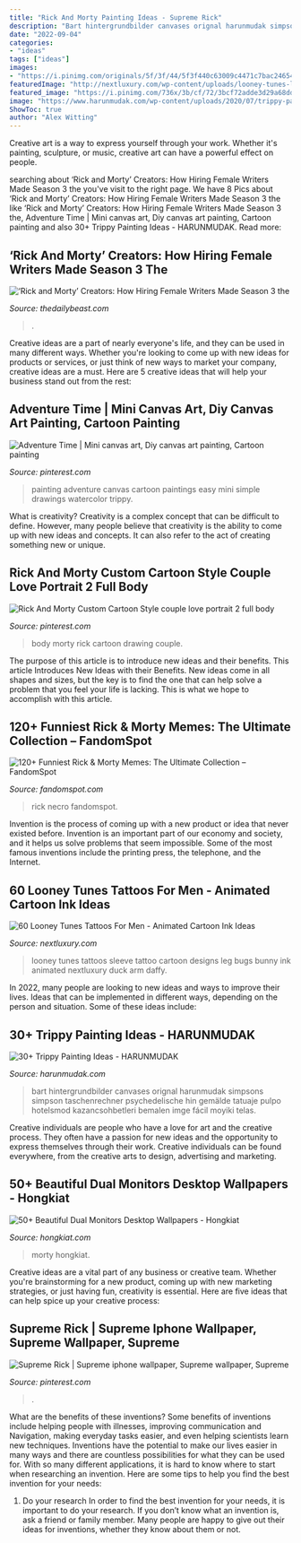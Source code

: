 ```yaml
---
title: "Rick And Morty Painting Ideas - Supreme Rick"
description: "Bart hintergrundbilder canvases orignal harunmudak simpsons simpson taschenrechner psychedelische hin gemälde tatuaje pulpo hotelsmod kazancsohbetleri bemalen imge fácil moyiki telas"
date: "2022-09-04"
categories:
- "ideas"
tags: ["ideas"]
images:
- "https://i.pinimg.com/originals/5f/3f/44/5f3f440c63009c4471c7bac246544414.jpg"
featuredImage: "http://nextluxury.com/wp-content/uploads/looney-tunes-leg-sleeve-tattoo-ideas-for-gentlemen.jpg"
featured_image: "https://i.pinimg.com/736x/3b/cf/72/3bcf72adde3d29a68ddcf038fdc6a3b3.jpg"
image: "https://www.harunmudak.com/wp-content/uploads/2020/07/trippy-painting-ideas-8-576x1024.jpg"
ShowToc: true
author: "Alex Witting"
---
```



Creative art is a way to express yourself through your work. Whether it's painting, sculpture, or music, creative art can have a powerful effect on people.

	

		
searching about ‘Rick and Morty’ Creators: How Hiring Female Writers Made Season 3 the you've visit to the right page. We have 8 Pics about ‘Rick and Morty’ Creators: How Hiring Female Writers Made Season 3 the like ‘Rick and Morty’ Creators: How Hiring Female Writers Made Season 3 the, Adventure Time | Mini canvas art, Diy canvas art painting, Cartoon painting and also 30+ Trippy Painting Ideas - HARUNMUDAK. Read more:
		
    
## ‘Rick And Morty’ Creators: How Hiring Female Writers Made Season 3 The

<img loading=lazy src="http://img.thedailybeast.com/image/upload/v1501149756/170726-leon-rick-morty-tease2_ko0dug.jpg" onerror="this.onerror=null;this.src='https://tse2.mm.bing.net/th?id=OIP.0cOBTCmOdq8OPOcztKldpAHaEK&amp;pid=15.1';" alt="‘Rick and Morty’ Creators: How Hiring Female Writers Made Season 3 the">

_Source: thedailybeast.com_

>. 

	

Creative ideas are a part of nearly everyone's life, and they can be used in many different ways. Whether you're looking to come up with new ideas for products or services, or just think of new ways to market your company, creative ideas are a must. Here are 5 creative ideas that will help your business stand out from the rest: 

    
## Adventure Time | Mini Canvas Art, Diy Canvas Art Painting, Cartoon Painting

<img loading=lazy src="https://i.pinimg.com/originals/5f/3f/44/5f3f440c63009c4471c7bac246544414.jpg" onerror="this.onerror=null;this.src='https://tse2.mm.bing.net/th?id=OIP.dnK9EC3cZFomnySOQ-EBSAHaKT&amp;pid=15.1';" alt="Adventure Time | Mini canvas art, Diy canvas art painting, Cartoon painting">

_Source: pinterest.com_

>painting adventure canvas cartoon paintings easy mini simple drawings watercolor trippy. 

	

What is creativity?
Creativity is a complex concept that can be difficult to define. However, many people believe that creativity is the ability to come up with new ideas and concepts. It can also refer to the act of creating something new or unique.

    
## Rick And Morty Custom Cartoon Style Couple Love Portrait 2 Full Body

<img loading=lazy src="https://i.pinimg.com/736x/3b/cf/72/3bcf72adde3d29a68ddcf038fdc6a3b3.jpg" onerror="this.onerror=null;this.src='https://tse4.mm.bing.net/th?id=OIP.SmWE9xQxtHNlXCr0K985VwHaFX&amp;pid=15.1';" alt="Rick And Morty Custom Cartoon Style couple love portrait 2 full body">

_Source: pinterest.com_

>body morty rick cartoon drawing couple. 

	

The purpose of this article is to introduce new ideas and their benefits.
This article Introduces New Ideas with their Benefits. New ideas come in all shapes and sizes, but the key is to find the one that can help solve a problem that you feel your life is lacking. This is what we hope to accomplish with this article.

    
## 120+ Funniest Rick &amp; Morty Memes: The Ultimate Collection – FandomSpot

<img loading=lazy src="https://static.fandomspot.com/images/05/6492/089-rick-and-morty-meme.jpg" onerror="this.onerror=null;this.src='https://tse4.mm.bing.net/th?id=OIP.ZuGRn2qjWlA_wPDqJGBdqAHaIh&amp;pid=15.1';" alt="120+ Funniest Rick &amp; Morty Memes: The Ultimate Collection – FandomSpot">

_Source: fandomspot.com_

>rick necro fandomspot. 

	

Invention is the process of coming up with a new product or idea that never existed before. Invention is an important part of our economy and society, and it helps us solve problems that seem impossible. Some of the most famous inventions include the printing press, the telephone, and the Internet.

    
## 60 Looney Tunes Tattoos For Men - Animated Cartoon Ink Ideas

<img loading=lazy src="http://nextluxury.com/wp-content/uploads/looney-tunes-leg-sleeve-tattoo-ideas-for-gentlemen.jpg" onerror="this.onerror=null;this.src='https://tse3.mm.bing.net/th?id=OIP.r_m5fRYY-jXoq-HoL01ItwHaKL&amp;pid=15.1';" alt="60 Looney Tunes Tattoos For Men - Animated Cartoon Ink Ideas">

_Source: nextluxury.com_

>looney tunes tattoos sleeve tattoo cartoon designs leg bugs bunny ink animated nextluxury duck arm daffy. 

	

In 2022, many people are looking to new ideas and ways to improve their lives. Ideas that can be implemented in different ways, depending on the person and situation. Some of these ideas include: 

    
## 30+ Trippy Painting Ideas - HARUNMUDAK

<img loading=lazy src="https://www.harunmudak.com/wp-content/uploads/2020/07/trippy-painting-ideas-8-576x1024.jpg" onerror="this.onerror=null;this.src='https://tse4.mm.bing.net/th?id=OIP._DJXtNPg5AVutym0mmKSAgHaNK&amp;pid=15.1';" alt="30+ Trippy Painting Ideas - HARUNMUDAK">

_Source: harunmudak.com_

>bart hintergrundbilder canvases orignal harunmudak simpsons simpson taschenrechner psychedelische hin gemälde tatuaje pulpo hotelsmod kazancsohbetleri bemalen imge fácil moyiki telas. 

	

Creative individuals are people who have a love for art and the creative process. They often have a passion for new ideas and the opportunity to express themselves through their work. Creative individuals can be found everywhere, from the creative arts to design, advertising and marketing.

    
## 50+ Beautiful Dual Monitors Desktop Wallpapers - Hongkiat

<img loading=lazy src="https://assets.hongkiat.com/uploads/70-beautiful-dual-monitors-desktop-wallpapers/preview/18-Sunset-Themed.jpg" onerror="this.onerror=null;this.src='https://tse4.mm.bing.net/th?id=OIP.thgjejL8ISTuYXdJ_l7MxAHaDd&amp;pid=15.1';" alt="50+ Beautiful Dual Monitors Desktop Wallpapers - Hongkiat">

_Source: hongkiat.com_

>morty hongkiat. 

	

Creative ideas are a vital part of any business or creative team. Whether you're brainstorming for a new product, coming up with new marketing strategies, or just having fun, creativity is essential. Here are five ideas that can help spice up your creative process:

    
## Supreme Rick | Supreme Iphone Wallpaper, Supreme Wallpaper, Supreme

<img loading=lazy src="https://i.pinimg.com/736x/16/8a/db/168adb545b4a85286dccb94731f4f6ff.jpg" onerror="this.onerror=null;this.src='https://tse1.mm.bing.net/th?id=OIP.jPpZyjP1_vgZ12KXsDdbzgHaNK&amp;pid=15.1';" alt="Supreme Rick | Supreme iphone wallpaper, Supreme wallpaper, Supreme">

_Source: pinterest.com_

>. 

	

What are the benefits of these inventions?
Some benefits of inventions include helping people with illnesses, improving communication and Navigation, making everyday tasks easier, and even helping scientists learn new techniques. Inventions have the potential to make our lives easier in many ways and there are countless possibilities for what they can be used for. With so many different applications, it is hard to know where to start when researching an invention. Here are some tips to help you find the best invention for your needs:
1) Do your research
In order to find the best invention for your needs, it is important to do your research. If you don’t know what an invention is, ask a friend or family member. Many people are happy to give out their ideas for inventions, whether they know about them or not.

